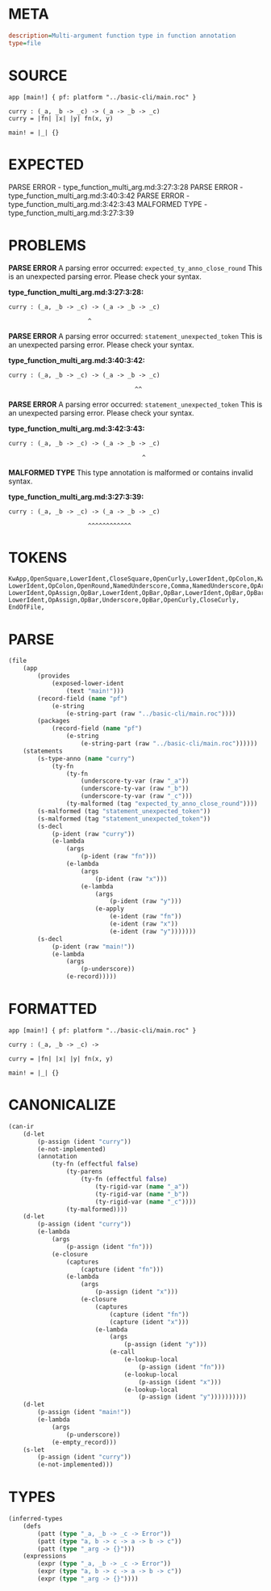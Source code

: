 # META
~~~ini
description=Multi-argument function type in function annotation
type=file
~~~
# SOURCE
~~~roc
app [main!] { pf: platform "../basic-cli/main.roc" }

curry : (_a, _b -> _c) -> (_a -> _b -> _c)
curry = |fn| |x| |y| fn(x, y)

main! = |_| {}
~~~
# EXPECTED
PARSE ERROR - type_function_multi_arg.md:3:27:3:28
PARSE ERROR - type_function_multi_arg.md:3:40:3:42
PARSE ERROR - type_function_multi_arg.md:3:42:3:43
MALFORMED TYPE - type_function_multi_arg.md:3:27:3:39
# PROBLEMS
**PARSE ERROR**
A parsing error occurred: `expected_ty_anno_close_round`
This is an unexpected parsing error. Please check your syntax.

**type_function_multi_arg.md:3:27:3:28:**
```roc
curry : (_a, _b -> _c) -> (_a -> _b -> _c)
```
                          ^


**PARSE ERROR**
A parsing error occurred: `statement_unexpected_token`
This is an unexpected parsing error. Please check your syntax.

**type_function_multi_arg.md:3:40:3:42:**
```roc
curry : (_a, _b -> _c) -> (_a -> _b -> _c)
```
                                       ^^


**PARSE ERROR**
A parsing error occurred: `statement_unexpected_token`
This is an unexpected parsing error. Please check your syntax.

**type_function_multi_arg.md:3:42:3:43:**
```roc
curry : (_a, _b -> _c) -> (_a -> _b -> _c)
```
                                         ^


**MALFORMED TYPE**
This type annotation is malformed or contains invalid syntax.

**type_function_multi_arg.md:3:27:3:39:**
```roc
curry : (_a, _b -> _c) -> (_a -> _b -> _c)
```
                          ^^^^^^^^^^^^


# TOKENS
~~~zig
KwApp,OpenSquare,LowerIdent,CloseSquare,OpenCurly,LowerIdent,OpColon,KwPlatform,StringStart,StringPart,StringEnd,CloseCurly,
LowerIdent,OpColon,OpenRound,NamedUnderscore,Comma,NamedUnderscore,OpArrow,NamedUnderscore,CloseRound,OpArrow,OpenRound,NamedUnderscore,OpArrow,NamedUnderscore,OpArrow,NamedUnderscore,CloseRound,
LowerIdent,OpAssign,OpBar,LowerIdent,OpBar,OpBar,LowerIdent,OpBar,OpBar,LowerIdent,OpBar,LowerIdent,NoSpaceOpenRound,LowerIdent,Comma,LowerIdent,CloseRound,
LowerIdent,OpAssign,OpBar,Underscore,OpBar,OpenCurly,CloseCurly,
EndOfFile,
~~~
# PARSE
~~~clojure
(file
	(app
		(provides
			(exposed-lower-ident
				(text "main!")))
		(record-field (name "pf")
			(e-string
				(e-string-part (raw "../basic-cli/main.roc"))))
		(packages
			(record-field (name "pf")
				(e-string
					(e-string-part (raw "../basic-cli/main.roc"))))))
	(statements
		(s-type-anno (name "curry")
			(ty-fn
				(ty-fn
					(underscore-ty-var (raw "_a"))
					(underscore-ty-var (raw "_b"))
					(underscore-ty-var (raw "_c")))
				(ty-malformed (tag "expected_ty_anno_close_round"))))
		(s-malformed (tag "statement_unexpected_token"))
		(s-malformed (tag "statement_unexpected_token"))
		(s-decl
			(p-ident (raw "curry"))
			(e-lambda
				(args
					(p-ident (raw "fn")))
				(e-lambda
					(args
						(p-ident (raw "x")))
					(e-lambda
						(args
							(p-ident (raw "y")))
						(e-apply
							(e-ident (raw "fn"))
							(e-ident (raw "x"))
							(e-ident (raw "y")))))))
		(s-decl
			(p-ident (raw "main!"))
			(e-lambda
				(args
					(p-underscore))
				(e-record)))))
~~~
# FORMATTED
~~~roc
app [main!] { pf: platform "../basic-cli/main.roc" }

curry : (_a, _b -> _c) -> 

curry = |fn| |x| |y| fn(x, y)

main! = |_| {}
~~~
# CANONICALIZE
~~~clojure
(can-ir
	(d-let
		(p-assign (ident "curry"))
		(e-not-implemented)
		(annotation
			(ty-fn (effectful false)
				(ty-parens
					(ty-fn (effectful false)
						(ty-rigid-var (name "_a"))
						(ty-rigid-var (name "_b"))
						(ty-rigid-var (name "_c"))))
				(ty-malformed))))
	(d-let
		(p-assign (ident "curry"))
		(e-lambda
			(args
				(p-assign (ident "fn")))
			(e-closure
				(captures
					(capture (ident "fn")))
				(e-lambda
					(args
						(p-assign (ident "x")))
					(e-closure
						(captures
							(capture (ident "fn"))
							(capture (ident "x")))
						(e-lambda
							(args
								(p-assign (ident "y")))
							(e-call
								(e-lookup-local
									(p-assign (ident "fn")))
								(e-lookup-local
									(p-assign (ident "x")))
								(e-lookup-local
									(p-assign (ident "y"))))))))))
	(d-let
		(p-assign (ident "main!"))
		(e-lambda
			(args
				(p-underscore))
			(e-empty_record)))
	(s-let
		(p-assign (ident "curry"))
		(e-not-implemented)))
~~~
# TYPES
~~~clojure
(inferred-types
	(defs
		(patt (type "_a, _b -> _c -> Error"))
		(patt (type "a, b -> c -> a -> b -> c"))
		(patt (type "_arg -> {}")))
	(expressions
		(expr (type "_a, _b -> _c -> Error"))
		(expr (type "a, b -> c -> a -> b -> c"))
		(expr (type "_arg -> {}"))))
~~~
